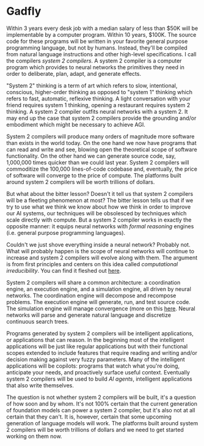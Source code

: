 # Gadfly

Within 3 years every desk job with a median salary of less than $50K will be implementable by a computer program. Within 10 years, $100K. The source code for these programs will be written in your favorite general purpose programming language, but not by humans. Instead, they'll be compiled from natural language instructions and other high-level specifications. I call the compilers _system 2 compilers_. A system 2 compiler is a computer program which provides to neural networks the primitives they need in order to deliberate, plan, adapt, and generate effects.

"System 2" thinking is a term of art which refers to slow, intentional, conscious, higher-order thinking as opposed to "system 1" thinking which refers to fast, automatic, reflexive thinking. A light conversation with your friend requires system 1 thinking, opening a restaurant requires system 2 thinking. A system 2 compiler outfits neural networks with a system 2. It may end up the case that system 2 compilers provide the grounding and/or embodiment which might be necessary to achieve AGI.

System 2 compilers will produce many orders of magnitude more software than exists in the world today. On the one hand we now have programs that can read and write and see, blowing open the theoretical scope of software functionality. On the other hand we can generate source code, say, 1,000,000 times quicker than we could last year. System 2 compilers will commoditize the 100,000 lines-of-code codebase and, eventually, the price of software will converge to the price of compute. The platforms built around system 2 compilers will be worth trillions of dollars.

But what about the bitter lesson? Doesn't it tell us that system 2 compilers will be a fleeting phenomenon at most? The bitter lesson tells us that if we try to use what we think we know about how we think in order to improve our AI systems, our techniques will be obsolesced by techniques which scale directly with compute. But a system 2 compiler works in exactly the opposite manner: it equips neural networks with _formal reasoning_ engines (i.e. general purpose programming languages). 

Couldn't we just shove everything inside a neural network? Probably not. What will probably happen is the scope of neural networks will continue to increase and system 2 compilers will evolve along with them. The argument is from first principles and centers on this idea called _computational irreducibility_. You can find it fleshed out [here](./computation.md).

System 2 compilers will share a common architecture: a coordination engine, an execution engine, and a simulation engine, all driven by neural networks. The coordination engine will decompose and recompose problems. The execution engine will generate, run, and test source code. The simulation engine will manage convergence (more on this [here](./litepaper.md). Neural networks will parse and generate natural language and discretize continuous search trees.

Programs generated by system 2 compilers will be intelligent applications, or applications that can reason. In the beginning most of the intelligent applications will be just like regular applications but with their functional scopes extended to include features that require reading and writing and/or decision making against very fuzzy parameters. Many of the intelligent applications will be copilots: programs that watch what you're doing, anticipate your needs, and proactively surface useful context. Eventually system 2 compilers will be used to build _AI agents_, intelligent applications that also write themselves.

The question is not whether system 2 compilers will be built, it's a question of how soon and by whom. It's not 100% certain that the current generation of foundation models can power a system 2 compiler, but it's also not at all certain that they can't. It is, however, certain that some upcoming generation of language models will work. The platforms built around system 2 compilers will be worth trillions of dollars and we need to get started working on them now.
